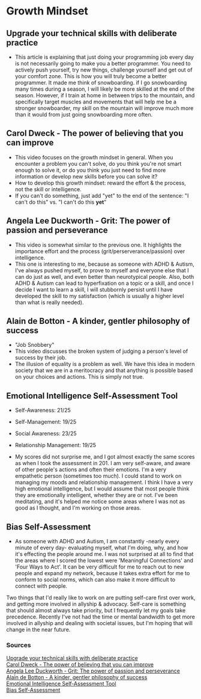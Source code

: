 # Growth Mindset

## Upgrade your technical skills with deliberate practice

- This article is explaining that just doing your programming job every day is not necessarily going to make you a better programmer. You need to actively push yourself, try new things, challenge yourself and get out of your comfort zone. This is how you will truly become a better programmer. It made me think of snowboarding. if I go snowboarding many times during a season, I will likely be more skilled at the end of the season. However, if I train at home in between trips to the mountain, and specifically target muscles and movements that will help me be a stronger snowboarder, my skill on the mountain will improve much more than it would from just going snowboarding more often.

## Carol Dweck - The power of believing that you can improve

- This video focuses on the growth mindset in general. When you encounter a problem you can't solve, do you think you're not smart enough to solve it, or do you think you just need to find more information or develop new skills before you can solve it?
- How to develop this growth mindset: reward the effort & the process, not the skill or intelligence.
- If you can't do something, just add "yet" to the end of the sentence: "I can't do this" vs. "I can't do this **yet**"

## Angela Lee Duckworth - Grit: The power of passion and perseverance

- This video is somewhat similar to the previous one. It highlights the importance effort and the process (grit/perserverance/passion) over intelligence.
- This one is interesting to me, because as someone with ADHD & Autism, I've always pushed myself, to prove to myself and everyone else that I can do just as well, and even better than neurotypical people. Also, both ADHD & Autism can lead to hyperfixation on a topic or a skill, and once I decide I want to learn a skill, I will stubbornly persist until I have developed the skill to my satisfaction (which is usually a higher level than what is really needed).

## Alain de Botton - A kinder, gentler philosophy of success

- "Job Snobbery"
- This video discusses the broken system of judging a person's level of success by their job.
- The illusion of equality is a problem as well. We have this idea in modern society that we are in a meritocracy and that anything is possible based on your choices and actions. This is simply not true.

## Emotional Intelligence Self-Assessment Tool

- Self-Awareness: 21/25
- Self-Management: 19/25
- Social Awareness: 23/25
- Relationship Management: 19/25

- My scores did not surprise me, and I got almost exactly the same scores as when I took the assessment in 201. I am very self-aware, and aware of other people's actions and often their emotions. I'm a very empathetic person (sometimes too much). I could stand to work on managing my moods and relationship management. I think I have a very high emotional intelligence, but I would assume that most people think they are emotionally intelligent, whether they are or not. I've been meditating, and it's helped me notice some areas where I was not as good as I thought, and I'm working on those areas.

## Bias Self-Assessment

- As someone with ADHD and Autism, I am constantly -nearly every minute of every day- evaluating myself, what I'm doing, why, and how it's effecting the people around me. I was not surprised at all to find that the areas where I scored the lowest were 'Meaningful Connections' and 'Four Ways to Act'. It can be very difficult for me to reach out to new people and expand my network, because it takes extra effort for me to conform to social norms, which can also make it more difficult to connect with people.

Two things that I'd really like to work on are putting self-care first over work, and getting more involved in allyship & advocacy. Self-care is something that should almost always take priority, but I frequently let my goals take precedence. Recently I've not had the time or mental bandwidth to get more involved in allyship and dealing with societal issues, but I'm hoping that will change in the near future.

### Sources

[Upgrade your technical skills with deliberate practice](https://web.archive.org/web/20160616225417/http://www.happybearsoftware.com/upgrade-your-technical-skills-with-deliberate-practice)<br>
[Carol Dweck - The power of believing that you can improve](https://www.ted.com/talks/carol_dweck_the_power_of_believing_that_you_can_improve?language=en)<br>
[Angela Lee Duckworth - Grit: The power of passion and perseverance](https://www.ted.com/talks/angela_lee_duckworth_grit_the_power_of_passion_and_perseverance)<br>
[Alain de Botton - A kinder, gentler philosophy of success](https://www.ted.com/talks/alain_de_botton_a_kinder_gentler_philosophy_of_success)<br>
[Emotional Intelligence Self-Assessment Tool](https://codefellows.github.io/common_curriculum/career_coaching/201/emotional-intelligence-assessment.pdf)<br>
[Bias Self-Assessment](https://codefellows.github.io/common_curriculum/career_coaching/301/bias-assessment.pdf)<br>